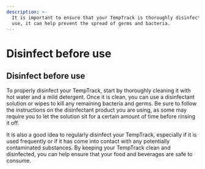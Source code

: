 ```yaml
---
description: >-
  It is important to ensure that your TempTrack is thoroughly disinfected before
  use, it can help prevent the spread of germs and bacteria.
---
```


# Disinfect before use



## Disinfect before use

To properly disinfect your TempTrack, start by thoroughly cleaning it with hot water and a mild detergent. Once it is clean, you can use a disinfectant solution or wipes to kill any remaining bacteria and germs. Be sure to follow the instructions on the disinfectant product you are using, as some may require you to let the solution sit for a certain amount of time before rinsing it off.

It is also a good idea to regularly disinfect your TempTrack, especially if it is used frequently or if it has come into contact with any potentially contaminated substances. By keeping your TempTrack clean and disinfected, you can help ensure that your food and beverages are safe to consume.
